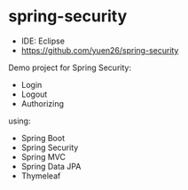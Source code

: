 # spring-security

- IDE: Eclipse
- https://github.com/yuen26/spring-security

Demo project for Spring Security:
- Login
- Logout
- Authorizing

using:

- Spring Boot
- Spring Security
- Spring MVC
- Spring Data JPA
- Thymeleaf
